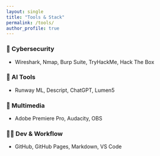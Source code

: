 ```yaml
---
layout: single
title: "Tools & Stack"
permalink: /tools/
author_profile: true
---
```


### 🔐 Cybersecurity
- Wireshark, Nmap, Burp Suite, TryHackMe, Hack The Box

### 🧠 AI Tools
- Runway ML, Descript, ChatGPT, Lumen5

### 🎥 Multimedia
- Adobe Premiere Pro, Audacity, OBS

### 🧑‍💻 Dev & Workflow
- GitHub, GitHub Pages, Markdown, VS Code
